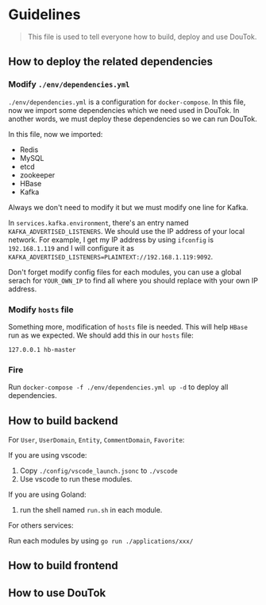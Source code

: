 # Guidelines

> This file is used to tell everyone how to build, deploy and use DouTok.

## How to deploy the related dependencies

### Modify `./env/dependencies.yml`

`./env/dependencies.yml` is a configuration for `docker-compose`. In this file, now we import some dependencies which we need used in DouTok. In another words, we must deploy these dependencies so we can run DouTok.

In this file, now we imported:

- Redis
- MySQL
- etcd
- zookeeper
- HBase
- Kafka

Always we don't need to modify it but we must modify one line for Kafka.

In `services.kafka.environment`, there's an entry named `KAFKA_ADVERTISED_LISTENERS`. We should use the IP address of your local network. For example, I get my IP address by using `ifconfig` is `192.168.1.119` and I will configure it as `KAFKA_ADVERTISED_LISTENERS=PLAINTEXT://192.168.1.119:9092`.

Don't forget modify config files for each modules, you can use a global serach for `YOUR_OWN_IP` to find all where you should replace with your own IP address.

### Modify `hosts` file

Something more, modification of `hosts` file is needed. This will help `HBase` run as we expected. We should add this in our `hosts` file:

```shell
127.0.0.1 hb-master
```

### Fire

Run `docker-compose -f ./env/dependencies.yml up -d` to deploy all dependencies.

## How to build backend

For `User`, `UserDomain`, `Entity`, `CommentDomain`, `Favorite`:

If you are using vscode:
1. Copy `./config/vscode_launch.jsonc` to `./vscode`
2. Use vscode to run these modules.

If you are using Goland:
1. run the shell named `run.sh` in each module.

For others services:

Run each modules by using `go run ./applications/xxx/`

## How to build frontend

## How to use DouTok
